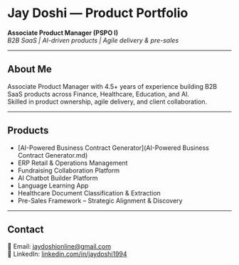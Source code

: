 # Jay Doshi — Product Portfolio

**Associate Product Manager (PSPO I)**  
_B2B SaaS | AI-driven products | Agile delivery & pre-sales_

---

## About Me
Associate Product Manager with 4.5+ years of experience building B2B SaaS products across Finance, Healthcare, Education, and AI.  
Skilled in product ownership, agile delivery, and client collaboration.

---

## Products
- [AI-Powered Business Contract Generator](AI-Powered Business Contract Generator.md)
- ERP Retail & Operations Management
- Fundraising Collaboration Platform  
- AI Chatbot Builder Platform  
- Language Learning App    
- Healthcare Document Classification & Extraction  
- Pre-Sales Framework – Strategic Alignment & Discovery

---

## Contact
📩 Email: [jaydoshionline@gmail.com](mailto:jaydoshionline@gmail.com)  
🔗 LinkedIn: [linkedin.com/in/jaydoshi1994](https://linkedin.com/in/jaydoshi1994)

